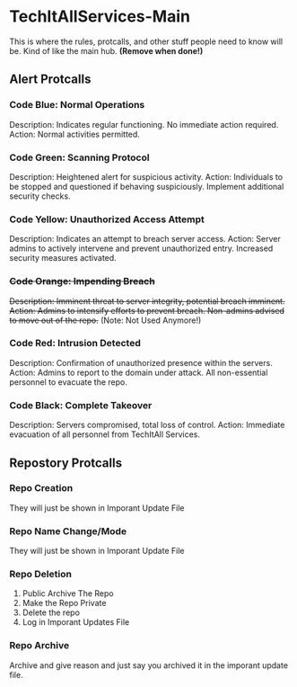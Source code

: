 # TechItAllServices-Main

This is where the rules, protcalls, and other stuff people need to know will be. Kind of like the main hub. **(Remove when done!)**

## Alert Protcalls
### Code Blue: Normal Operations

Description: Indicates regular functioning. No immediate action required. Action: Normal activities permitted.

### Code Green: Scanning Protocol

Description: Heightened alert for suspicious activity. Action: Individuals to be stopped and questioned if behaving suspiciously. Implement additional security checks.

### Code Yellow: Unauthorized Access Attempt

Description: Indicates an attempt to breach server access. Action: Server admins to actively intervene and prevent unauthorized entry. Increased security measures activated.

### ~~Code Orange: Impending Breach~~

~~Description: Imminent threat to server integrity, potential breach imminent. Action: Admins to intensify efforts to prevent breach. Non-admins advised to move out of the repo.~~ (Note: Not Used Anymore!)

### Code Red: Intrusion Detected

Description: Confirmation of unauthorized presence within the servers. Action: Admins to report to the domain under attack. All non-essential personnel to evacuate the repo.

### Code Black: Complete Takeover

Description: Servers compromised, total loss of control. Action: Immediate evacuation of all personnel from TechItAll Services.


## Repostory Protcalls

### Repo Creation

They will just be shown in Imporant Update File

### Repo Name Change/Mode

They will just be shown in Imporant Update File

### Repo Deletion
1. Public Archive The Repo
2. Make the Repo Private
3. Delete the repo
4. Log in Imporant Updates File

### Repo Archive
Archive and give reason and just say you archived it in the imporant update file.
